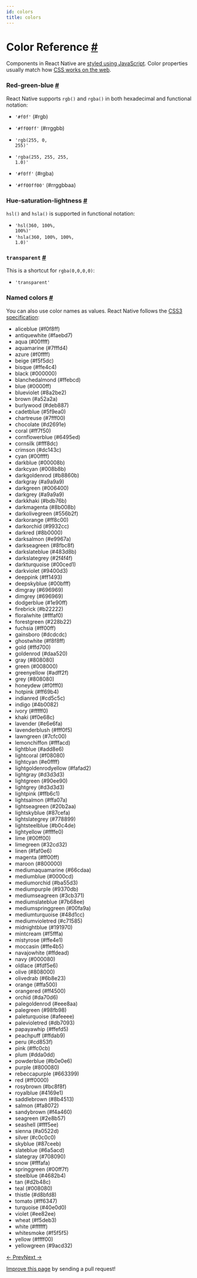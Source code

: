 ```yaml
---
id: colors
title: colors
---
```

<a id="content"></a><h1><a class="anchor" name="color-reference"></a>Color Reference <a class="hash-link" href="docs/colors.html#color-reference">#</a></h1><div><p>Components in React Native are <a href="docs/style.html" target="_blank">styled using JavaScript</a>. Color properties usually match how <a href="https://developer.mozilla.org/en-US/docs/Web/CSS/color_value" target="_blank">CSS works on the web</a>.</p><h3><a class="anchor" name="red-green-blue"></a>Red-green-blue <a class="hash-link" href="docs/colors.html#red-green-blue">#</a></h3><p>React Native supports <code>rgb()</code> and <code>rgba()</code> in both hexadecimal and functional notation:</p><ul><li><code>'#f0f'</code> (#rgb)</li><li><p><code>'#ff00ff'</code> (#rrggbb)</p></li><li><p><code>'rgb(255, 0, 255)'</code></p></li><li><p><code>'rgba(255, 255, 255, 1.0)'</code></p></li><li><p><code>'#f0ff'</code> (#rgba)</p></li><li><code>'#ff00ff00'</code> (#rrggbbaa)</li></ul><h3><a class="anchor" name="hue-saturation-lightness"></a>Hue-saturation-lightness <a class="hash-link" href="docs/colors.html#hue-saturation-lightness">#</a></h3><p><code>hsl()</code> and <code>hsla()</code> is supported in functional notation:</p><ul><li><code>'hsl(360, 100%, 100%)'</code></li><li><code>'hsla(360, 100%, 100%, 1.0)'</code></li></ul><h3><a class="anchor" name="transparent"></a><code>transparent</code> <a class="hash-link" href="docs/colors.html#transparent">#</a></h3><p>This is a shortcut for <code>rgba(0,0,0,0)</code>:</p><ul><li><code>'transparent'</code></li></ul><h3><a class="anchor" name="named-colors"></a>Named colors <a class="hash-link" href="docs/colors.html#named-colors">#</a></h3><p>You can also use color names as values. React Native follows the <a href="http://www.w3.org/TR/css3-color/#svg-color" target="_blank">CSS3 specification</a>:</p><ul><li><span class="color" style="background-color:aliceblue;"></span> aliceblue (#f0f8ff)</li><li><span class="color" style="background-color:antiquewhite;"></span> antiquewhite (#faebd7)</li><li><span class="color" style="background-color:aqua;"></span> aqua (#00ffff)</li><li><span class="color" style="background-color:aquamarine;"></span> aquamarine (#7fffd4)</li><li><span class="color" style="background-color:azure;"></span> azure (#f0ffff)</li><li><span class="color" style="background-color:beige;"></span> beige (#f5f5dc)</li><li><span class="color" style="background-color:bisque;"></span> bisque (#ffe4c4)</li><li><span class="color" style="background-color:black;"></span> black (#000000)</li><li><span class="color" style="background-color:blanchedalmond;"></span> blanchedalmond (#ffebcd)</li><li><span class="color" style="background-color:blue;"></span> blue (#0000ff)</li><li><span class="color" style="background-color:blueviolet;"></span> blueviolet (#8a2be2)</li><li><span class="color" style="background-color:brown;"></span> brown (#a52a2a)</li><li><span class="color" style="background-color:burlywood;"></span> burlywood (#deb887)</li><li><span class="color" style="background-color:cadetblue;"></span> cadetblue (#5f9ea0)</li><li><span class="color" style="background-color:chartreuse;"></span> chartreuse (#7fff00)</li><li><span class="color" style="background-color:chocolate;"></span> chocolate (#d2691e)</li><li><span class="color" style="background-color:coral;"></span> coral (#ff7f50)</li><li><span class="color" style="background-color:cornflowerblue;"></span> cornflowerblue (#6495ed)</li><li><span class="color" style="background-color:cornsilk;"></span> cornsilk (#fff8dc)</li><li><span class="color" style="background-color:crimson;"></span> crimson (#dc143c)</li><li><span class="color" style="background-color:cyan;"></span> cyan (#00ffff)</li><li><span class="color" style="background-color:darkblue;"></span> darkblue (#00008b)</li><li><span class="color" style="background-color:darkcyan;"></span> darkcyan (#008b8b)</li><li><span class="color" style="background-color:darkgoldenrod;"></span> darkgoldenrod (#b8860b)</li><li><span class="color" style="background-color:darkgray;"></span> darkgray (#a9a9a9)</li><li><span class="color" style="background-color:darkgreen;"></span> darkgreen (#006400)</li><li><span class="color" style="background-color:darkgrey;"></span> darkgrey (#a9a9a9)</li><li><span class="color" style="background-color:darkkhaki;"></span> darkkhaki (#bdb76b)</li><li><span class="color" style="background-color:darkmagenta;"></span> darkmagenta (#8b008b)</li><li><span class="color" style="background-color:darkolivegreen;"></span> darkolivegreen (#556b2f)</li><li><span class="color" style="background-color:darkorange;"></span> darkorange (#ff8c00)</li><li><span class="color" style="background-color:darkorchid;"></span> darkorchid (#9932cc)</li><li><span class="color" style="background-color:darkred;"></span> darkred (#8b0000)</li><li><span class="color" style="background-color:darksalmon;"></span> darksalmon (#e9967a)</li><li><span class="color" style="background-color:darkseagreen;"></span> darkseagreen (#8fbc8f)</li><li><span class="color" style="background-color:darkslateblue;"></span> darkslateblue (#483d8b)</li><li><span class="color" style="background-color:darkslategrey;"></span> darkslategrey (#2f4f4f)</li><li><span class="color" style="background-color:darkturquoise;"></span> darkturquoise (#00ced1)</li><li><span class="color" style="background-color:darkviolet;"></span> darkviolet (#9400d3)</li><li><span class="color" style="background-color:deeppink;"></span> deeppink (#ff1493)</li><li><span class="color" style="background-color:deepskyblue;"></span> deepskyblue (#00bfff)</li><li><span class="color" style="background-color:dimgray;"></span> dimgray (#696969)</li><li><span class="color" style="background-color:dimgrey;"></span> dimgrey (#696969)</li><li><span class="color" style="background-color:dodgerblue;"></span> dodgerblue (#1e90ff)</li><li><span class="color" style="background-color:firebrick;"></span> firebrick (#b22222)</li><li><span class="color" style="background-color:floralwhite;"></span> floralwhite (#fffaf0)</li><li><span class="color" style="background-color:forestgreen;"></span> forestgreen (#228b22)</li><li><span class="color" style="background-color:fuchsia;"></span> fuchsia (#ff00ff)</li><li><span class="color" style="background-color:gainsboro;"></span> gainsboro (#dcdcdc)</li><li><span class="color" style="background-color:ghostwhite;"></span> ghostwhite (#f8f8ff)</li><li><span class="color" style="background-color:gold;"></span> gold (#ffd700)</li><li><span class="color" style="background-color:goldenrod;"></span> goldenrod (#daa520)</li><li><span class="color" style="background-color:gray;"></span> gray (#808080)</li><li><span class="color" style="background-color:green;"></span> green (#008000)</li><li><span class="color" style="background-color:greenyellow;"></span> greenyellow (#adff2f)</li><li><span class="color" style="background-color:grey;"></span> grey (#808080)</li><li><span class="color" style="background-color:honeydew;"></span> honeydew (#f0fff0)</li><li><span class="color" style="background-color:hotpink;"></span> hotpink (#ff69b4)</li><li><span class="color" style="background-color:indianred;"></span> indianred (#cd5c5c)</li><li><span class="color" style="background-color:indigo;"></span> indigo (#4b0082)</li><li><span class="color" style="background-color:ivory;"></span> ivory (#fffff0)</li><li><span class="color" style="background-color:khaki;"></span> khaki (#f0e68c)</li><li><span class="color" style="background-color:lavender;"></span> lavender (#e6e6fa)</li><li><span class="color" style="background-color:lavenderblush;"></span> lavenderblush (#fff0f5)</li><li><span class="color" style="background-color:lawngreen;"></span> lawngreen (#7cfc00)</li><li><span class="color" style="background-color:lemonchiffon;"></span> lemonchiffon (#fffacd)</li><li><span class="color" style="background-color:lightblue;"></span> lightblue (#add8e6)</li><li><span class="color" style="background-color:lightcoral;"></span> lightcoral (#f08080)</li><li><span class="color" style="background-color:lightcyan;"></span> lightcyan (#e0ffff)</li><li><span class="color" style="background-color:lightgoldenrodyellow;"></span> lightgoldenrodyellow (#fafad2)</li><li><span class="color" style="background-color:lightgray;"></span> lightgray (#d3d3d3)</li><li><span class="color" style="background-color:lightgreen;"></span> lightgreen (#90ee90)</li><li><span class="color" style="background-color:lightgrey;"></span> lightgrey (#d3d3d3)</li><li><span class="color" style="background-color:lightpink;"></span> lightpink (#ffb6c1)</li><li><span class="color" style="background-color:lightsalmon;"></span> lightsalmon (#ffa07a)</li><li><span class="color" style="background-color:lightseagreen;"></span> lightseagreen (#20b2aa)</li><li><span class="color" style="background-color:lightskyblue;"></span> lightskyblue (#87cefa)</li><li><span class="color" style="background-color:lightslategrey;"></span> lightslategrey (#778899)</li><li><span class="color" style="background-color:lightsteelblue;"></span> lightsteelblue (#b0c4de)</li><li><span class="color" style="background-color:lightyellow;"></span> lightyellow (#ffffe0)</li><li><span class="color" style="background-color:lime;"></span> lime (#00ff00)</li><li><span class="color" style="background-color:limegreen;"></span> limegreen (#32cd32)</li><li><span class="color" style="background-color:linen;"></span> linen (#faf0e6)</li><li><span class="color" style="background-color:magenta;"></span> magenta (#ff00ff)</li><li><span class="color" style="background-color:maroon;"></span> maroon (#800000)</li><li><span class="color" style="background-color:mediumaquamarine;"></span> mediumaquamarine (#66cdaa)</li><li><span class="color" style="background-color:mediumblue;"></span> mediumblue (#0000cd)</li><li><span class="color" style="background-color:mediumorchid;"></span> mediumorchid (#ba55d3)</li><li><span class="color" style="background-color:mediumpurple;"></span> mediumpurple (#9370db)</li><li><span class="color" style="background-color:mediumseagreen;"></span> mediumseagreen (#3cb371)</li><li><span class="color" style="background-color:mediumslateblue;"></span> mediumslateblue (#7b68ee)</li><li><span class="color" style="background-color:mediumspringgreen;"></span> mediumspringgreen (#00fa9a)</li><li><span class="color" style="background-color:mediumturquoise;"></span> mediumturquoise (#48d1cc)</li><li><span class="color" style="background-color:mediumvioletred;"></span> mediumvioletred (#c71585)</li><li><span class="color" style="background-color:midnightblue;"></span> midnightblue (#191970)</li><li><span class="color" style="background-color:mintcream;"></span> mintcream (#f5fffa)</li><li><span class="color" style="background-color:mistyrose;"></span> mistyrose (#ffe4e1)</li><li><span class="color" style="background-color:moccasin;"></span> moccasin (#ffe4b5)</li><li><span class="color" style="background-color:navajowhite;"></span> navajowhite (#ffdead)</li><li><span class="color" style="background-color:navy;"></span> navy (#000080)</li><li><span class="color" style="background-color:oldlace;"></span> oldlace (#fdf5e6)</li><li><span class="color" style="background-color:olive;"></span> olive (#808000)</li><li><span class="color" style="background-color:olivedrab;"></span> olivedrab (#6b8e23)</li><li><span class="color" style="background-color:orange;"></span> orange (#ffa500)</li><li><span class="color" style="background-color:orangered;"></span> orangered (#ff4500)</li><li><span class="color" style="background-color:orchid;"></span> orchid (#da70d6)</li><li><span class="color" style="background-color:palegoldenrod;"></span> palegoldenrod (#eee8aa)</li><li><span class="color" style="background-color:palegreen;"></span> palegreen (#98fb98)</li><li><span class="color" style="background-color:paleturquoise;"></span> paleturquoise (#afeeee)</li><li><span class="color" style="background-color:palevioletred;"></span> palevioletred (#db7093)</li><li><span class="color" style="background-color:papayawhip;"></span> papayawhip (#ffefd5)</li><li><span class="color" style="background-color:peachpuff;"></span> peachpuff (#ffdab9)</li><li><span class="color" style="background-color:peru;"></span> peru (#cd853f)</li><li><span class="color" style="background-color:pink;"></span> pink (#ffc0cb)</li><li><span class="color" style="background-color:plum;"></span> plum (#dda0dd)</li><li><span class="color" style="background-color:powderblue;"></span> powderblue (#b0e0e6)</li><li><span class="color" style="background-color:purple;"></span> purple (#800080)</li><li><span class="color" style="background-color:rebeccapurple;"></span> rebeccapurple (#663399)</li><li><span class="color" style="background-color:red;"></span> red (#ff0000)</li><li><span class="color" style="background-color:rosybrown;"></span> rosybrown (#bc8f8f)</li><li><span class="color" style="background-color:royalblue;"></span> royalblue (#4169e1)</li><li><span class="color" style="background-color:saddlebrown;"></span> saddlebrown (#8b4513)</li><li><span class="color" style="background-color:salmon;"></span> salmon (#fa8072)</li><li><span class="color" style="background-color:sandybrown;"></span> sandybrown (#f4a460)</li><li><span class="color" style="background-color:seagreen;"></span> seagreen (#2e8b57)</li><li><span class="color" style="background-color:seashell;"></span> seashell (#fff5ee)</li><li><span class="color" style="background-color:sienna;"></span> sienna (#a0522d)</li><li><span class="color" style="background-color:silver;"></span> silver (#c0c0c0)</li><li><span class="color" style="background-color:skyblue;"></span> skyblue (#87ceeb)</li><li><span class="color" style="background-color:slateblue;"></span> slateblue (#6a5acd)</li><li><span class="color" style="background-color:slategray;"></span> slategray (#708090)</li><li><span class="color" style="background-color:snow;"></span> snow (#fffafa)</li><li><span class="color" style="background-color:springgreen;"></span> springgreen (#00ff7f)</li><li><span class="color" style="background-color:steelblue;"></span> steelblue (#4682b4)</li><li><span class="color" style="background-color:tan;"></span> tan (#d2b48c)</li><li><span class="color" style="background-color:teal;"></span> teal (#008080)</li><li><span class="color" style="background-color:thistle;"></span> thistle (#d8bfd8)</li><li><span class="color" style="background-color:tomato;"></span> tomato (#ff6347)</li><li><span class="color" style="background-color:turquoise;"></span> turquoise (#40e0d0)</li><li><span class="color" style="background-color:violet;"></span> violet (#ee82ee)</li><li><span class="color" style="background-color:wheat;"></span> wheat (#f5deb3)</li><li><span class="color" style="background-color:white;"></span> white (#ffffff)</li><li><span class="color" style="background-color:whitesmoke;"></span> whitesmoke (#f5f5f5)</li><li><span class="color" style="background-color:yellow;"></span> yellow (#ffff00)</li><li><span class="color" style="background-color:yellowgreen;"></span> yellowgreen (#9acd32)</li></ul></div><div class="docs-prevnext"><a class="docs-prev" href="docs/direct-manipulation.html#content">← Prev</a><a class="docs-next" href="docs/integration-with-existing-apps.html#content">Next →</a></div><p class="edit-page-block"><a target="_blank" href="https://github.com/facebook/react-native/blob/master/docs/Colors.md">Improve this page</a> by sending a pull request!</p>